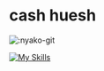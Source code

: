 # cash huesh

![:nyako-git](https://count.getloli.com/get/@:deadcash?theme=asoul)

[![My Skills](https://skillicons.dev/icons?i=js,ts,react,css)](https://skillicons.dev)
